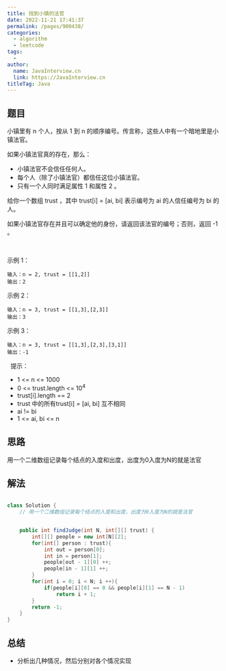 ```yaml
---
title: 找到小镇的法官
date: 2022-11-21 17:41:37
permalink: /pages/900438/
categories:
  - algorithm
  - leetcode
tags:
  - 
author: 
  name: JavaInterview.cn
  link: https://JavaInterview.cn
titleTag: Java
---
```



## 题目

小镇里有 n 个人，按从 1 到 n 的顺序编号。传言称，这些人中有一个暗地里是小镇法官。

如果小镇法官真的存在，那么：

- 小镇法官不会信任任何人。
- 每个人（除了小镇法官）都信任这位小镇法官。
- 只有一个人同时满足属性 1 和属性 2 。

给你一个数组 trust ，其中 trust[i] = [ai, bi] 表示编号为 ai 的人信任编号为 bi 的人。

如果小镇法官存在并且可以确定他的身份，请返回该法官的编号；否则，返回 -1 。

 

示例 1：

    输入：n = 2, trust = [[1,2]]
    输出：2
示例 2：

    输入：n = 3, trust = [[1,3],[2,3]]
    输出：3
示例 3：

    输入：n = 3, trust = [[1,3],[2,3],[3,1]]
    输出：-1
 
提示：

- 1 <= n <= 1000
- 0 <= trust.length <= 10<sup>4</sup>
- trust[i].length == 2
- trust 中的所有trust[i] = [ai, bi] 互不相同
- ai != bi
- 1 <= ai, bi <= n

## 思路

用一个二维数组记录每个结点的入度和出度，出度为0入度为N的就是法官

## 解法
```java

class Solution {
    // 用一个二维数组记录每个结点的入度和出度，出度为0入度为N的就是法官


    public int findJudge(int N, int[][] trust) {
        int[][] people = new int[N][2];
        for(int[] person : trust){
            int out = person[0];
            int in = person[1];
            people[out - 1][0] ++;
            people[in - 1][1] ++;
        }
        for(int i = 0; i < N; i ++){
            if(people[i][0] == 0 && people[i][1] == N - 1)
                return i + 1;
        }
        return -1;
    }
}
```

## 总结

- 分析出几种情况，然后分别对各个情况实现 
